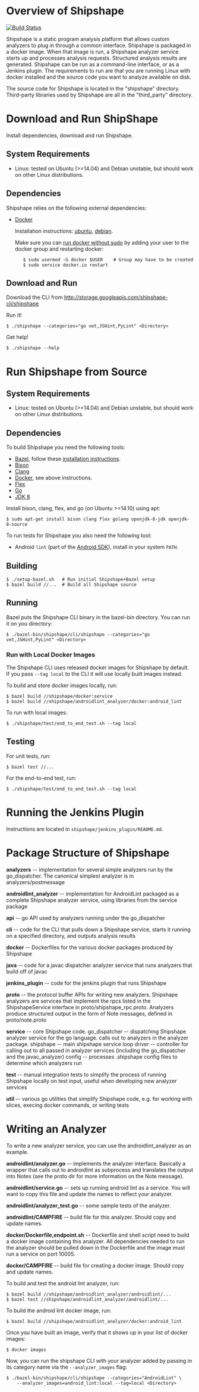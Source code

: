 # Overview of Shipshape #

[![Build Status](https://travis-ci.org/google/shipshape.svg?branch=master)](https://travis-ci.org/google/shipshape)

Shipshape is a static program analysis platform that allows custom analyzers to
plug in through a common interface. Shipshape is packaged in a docker image.
When that image is run, a Shipshape analyzer service starts up and processes
analysis requests. Structured analysis results are generated. Shipshape can be
run as a command-line interface, or as a Jenkins plugin. The requirements to run
are that you are running Linux with docker installed and the source code you want
to analyze available on disk.

The source code for Shipshape is located in the "shipshape" directory.
Third-party libraries used by Shipshape are all in the "third_party" directory.

# Download and Run ShipShape #
Install dependencies, download and run Shipshape.

## System Requirements ##
* Linux: tested on Ubuntu (>=14.04) and Debian unstable, but should work on other Linux distributions.

## Dependencies ##
Shipshape relies on the following external dependencies:

* [Docker](https://docs.docker.com/docker/userguide/)
  
  Installation instructions: [ubuntu](https://docs.docker.com/installation/ubuntulinux), [debian](https://docs.docker.com/docker/installation/debian/).
  
  Make sure you can [run docker without sudo](https://docs.docker.com/articles/basics) by adding your user to the docker
group and restarting docker:

         $ sudo usermod -G docker $USER    # Group may have to be created
         $ sudo service docker.io restart

## Download and Run ##

Download the CLI from http://storage.googleapis.com/shipshape-cli/shipshape

Run it!

```
$ ./shipshape --categories="go vet,JSHint,PyLint" <Directory>
```

Get help!

```
$ ./shipshape --help
```


# Run Shipshape from Source #

## System Requirements ##
* Linux: tested on Ubuntu (>=14.04) and Debian unstable, but should work on other Linux distributions.

## Dependencies ##
To build Shipshape you need the following tools:

* [Bazel](http://bazel.io), follow these [installation
  instructions](http://bazel.io/docs/install.html).
* [Bison](https://www.gnu.org/software/bison/)
* [Clang](http://llvm.org/releases/download.html)
* [Docker](https://docs.docker.com/docker/userguide), see above instructions.
* [Flex](http://flex.sourceforge.net/)
* [Go](http://golang.org/doc/install)
* [JDK 8](http://docs.oracle.com/javase/8/docs/technotes/guides/install/install_overview.html)

Install bison, clang, flex, and go (on Ubuntu >=14.10) using apt:

```
$ sudo apt-get install bison clang flex golang openjdk-8-jdk openjdk-8-source
```

To run tests for Shipshape you also need the following tool:

* Android `lint` (part of the [Android SDK](https://developer.android.com/sdk/index.html)), install in your
system `PATH`.

## Building ##

```
$ ./setup-bazel.sh   # Run initial Shipshape+Bazel setup
$ bazel build //...  # Build all Shipshape source
```

## Running ##

Bazel puts the Shipshape CLI binary in the bazel-bin directory. You can run it
on you directory:

```
$ ./bazel-bin/shipshape/cli/shipshape --categories="go vet,JSHint,PyLint" <Directory>
```

### Run with Local Docker Images ###

The Shipshape CLI uses released docker images for Shipshape by default. If you
pass `--tag local` to the CLI it will use locally built images instead.

To build and store docker images locally, run:

```
$ bazel build //shipshape/docker:service
$ bazel build //shipshape/androidlint_analyzer/docker:android_lint
```

To run with local images:

```
$ ./shipshape/test/end_to_end_test.sh --tag local
```

## Testing ##

For unit tests, run:

```
$ bazel test //...
```

For the end-to-end test, run:

```
$ ./shipshape/test/end_to_end_test.sh --tag local
```

# Running the Jenkins Plugin #

Instructions are located in `shipshape/jenkins_plugin/README.md`.


# Package Structure of Shipshape #

**analyzers** -- implementation for several simple analyzers run by the
  go_dispatcher. The canonical simplest analyzer is in analyzers/postmessage

**androidlint_analyzer** -- implementation for AndroidLint packaged as a complete
  Shipshape analyzer service, using libraries from the service package

**api** -- go API used by analyzers running under the go_dispatcher

**cli** -- code for the CLI that pulls down a Shipshape service, starts it running
  on a specified directory, and outputs analysis results

**docker** -- Dockerfiles for the various docker packages produced by Shipshape

**java** -- code for a javac dispatcher analyzer service that runs analyzers that
  build off of javac

**jenkins_plugin** -- code for the jenkins plugin that runs Shipshape

**proto** -- the protocol buffer APIs for writing new analyzers. Shipshape analyzers
  are services that implement the rpcs listed in the ShipshapeService interface
  in proto/shipshape_rpc.proto. Analyzers produce structured output in the form
  of Note messages, defined in proto/note.proto

**service** -- core Shipshape code.
  go_dispatcher -- dispatching Shipshape analyzer service for the go language.
    calls out to analyzers in the analyzer package.
  shipshape -- main shipshape service loop
  driver -- controller for calling out to all passed in analyzer services
    (including the go_dispatcher and the javac_analyzer)
  config -- processes .shipshape config files to determine which analyzers run

**test** -- manual integration tests to simplify the process of running Shipshape 
  locally on test input, useful when developing new analyzer services

**util** -- various go utilities that simplify Shipshape code, e.g. for working with
  slices, execing docker commands, or writing tests


# Writing an Analyzer #

To write a new analyzer service, you can use the androidlint_analyzer as an example.

**androidlint/analyzer.go** -- implements the analyzer interface. Basically a wrapper
  that calls out to androidlint as subprocess and translates the output into Notes
  (see the proto dir for more information on the Note message).

**androidlint/service.go** -- sets up running android lint as a service. You will want
  to copy this file and update the names to reflect your analyzer.

**androidlint/analyzer_test.go** -- some sample tests of the analyzer.

**androidlint/CAMPFIRE** -- build file for this analyzer. Should copy and update names.

**docker/Dockerfile,endpoint.sh** -- Dockerfile and shell script need to build a docker
  image containing this analyzer. All dependencies needed to run the analyzer should
  be pulled down in the Dockerfile and the image must run a service on port 10005.

**docker/CAMPFIRE** -- build file for creating a docker image. Should copy and update names.

To build and test the android lint analyzer, run:

```
$ bazel build //shipshape/androidlint_analyzer/androidlint/...
$ bazel test //shipshape/androidlint_analyzer/androidlint/...
```

To build the android lint docker image, run:

```
$ bazel build //shipshape/androidlint_analyzer/docker:android_lint
```

Once you have built an image, verify that it shows up in your list of docker images:

```
$ docker images
```

Now, you can run the shipshape CLI with your analyzer added by passing in its category
name via the `--analyzer_images` flag:

```
$ ./bazel-bin/shipshape/cli/shipshape --categories="AndroidLint" \
    --analyzer_images=android_lint:local --tag=local <Directory>
```
